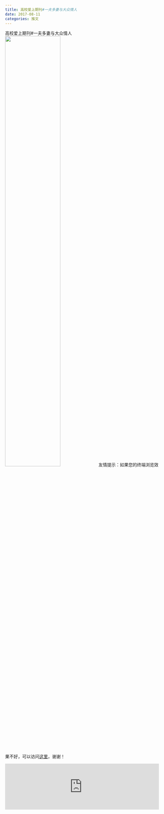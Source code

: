 ```yaml
---
title: 高校爱上期刊#一夫多妻与大众情人
date: 2017-08-11
categories: 推文
---
```

高校爱上期刊#一夫多妻与大众情人
<img src="http://mmbiz.qpic.cn/mmbiz_png/ACviaWTBFxhYibPCBh5T2KlwcpAw9huV3gXibdjgmnHBMr3uDq2KQMV1qJEuKhMOQdEEOOnVzJQXda5ZBbF55R9jg/0?wx_fmt.png" style="width: 60%; height: auto;"/><!--more-->
友情提示：如果您的终端浏览效果不好，可以访问[这里](https://stata-club.github.io/stata_article/2017-08-11.html)，谢谢！
<iframe src="https://stata-club.github.io/stata_article/2017-08-11.html" id="iframepage" frameborder="0" scrolling="no" marginheight="0" marginwidth="0" width="100%" onLoad="iFrameHeight()"></iframe>
<script type="text/javascript" language="javascript">
function iFrameHeight() {
var ifm= document.getElementById("iframepage");
var subWeb = document.frames ? document.frames["iframepage"].document : ifm.contentDocument;   
if(ifm != null && subWeb != null) {
 ifm.height = subWeb.body.scrollHeight;
} 
} 
</script> 